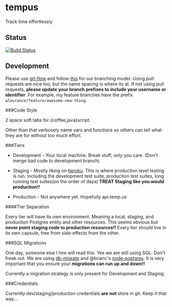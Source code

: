 tempus
======

Track time effortlessly

Status
------
[![Build Status](https://travis-ci.org/t3mpus/tempus.png)](https://travis-ci.org/t3mpus/tempus)

Development
-----------

Please use [git-flow](https://github.com/nvie/gitflow) and follow
[this](http://nvie.com/posts/a-successful-git-branching-model/) for our
branching model. Using pull requests are nice too, but the name spacing
is where its at. If not using pull requests, **please update your branch
prefixes to include your username or identifier**. For example, my
feature branches have the prefix `wlaurance/feature/awesome-new-thing`.

###Code Style

2 space soft tabs for {coffee,java}script.

Other than that verbosely name vars and functions so others can tell
what they are for without too much effort.

###Tiers

* Development - Your local machine. Break stuff, only you care. (Don't
  merge bad code to development branch)

* Staging - Mostly liking on [heroku](http://staging.api.t3mp.us). This
  is where production level testing is run. Including the development
  test suite, production test suites, long running test suites(on the
  order of days) **TREAT Staging like you would production!!**

* Production - Not anywhere yet. Hopefully api.temp.us

####Tier Separation

Every tier will have its own environment. Meaning a local, staging, and
production Postgres entity and other resources. This seems obvious but
**never point staging code to production resources!!** Every tier should
live in its own capsule, free from side-effects from the other.

###SQL Migrations

One day, someone else I hire will read this. Yes we are still using SQL.
Don't freak out. We are using [db-migrate](https://github.com/kunklejr/node-db-migrate) and
@brianc's [node-postgres](https://github.com/brianc/node-postgres). It
is very important that you ensure your **migrations can run up and down!!**

Currently a migration strategy is only present for Development and
Staging.

###Credentials

Currently dev/staging/production credentials **are not** store in git. Keep it that way...
